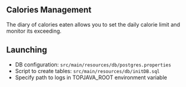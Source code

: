 ## Calories Management
The diary of calories eaten allows you to set the daily calorie limit and monitor its exceeding.

## Launching
- DB configuration: `src/main/resources/db/postgres.properties`
- Script to create tables: `src/main/resources/db/initDB.sql`
- Specify path to logs in TOPJAVA_ROOT environment variable